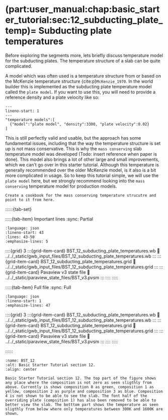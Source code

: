 (part:user_manual:chap:basic_starter_tutorial:sec:12_subducting_plate_temp)=
Subducting plate temperatures
=============================

Before exploring the segments more, lets briefly discuss temperature model for the subducting plates. The temperature structure of a slab can be quite complicated. 

A model which was often used is a temperature structure from or based on the McKenzie temperature structure {cite:p}`McKenzie_1970`. In the world builder this is implemented as the subducting plate temperature model called the `plate model`. If you want to use this, you will need to provide a reference density and a plate velocity like so: 
```{code-block} json
---
lineno-start: 1
---
"temperature models":[
  {"model":"plate model", "density":3300, "plate velocity":0.02}
]
```

This is still perfectly valid and usable, but the approach has some fundamental issues, including that the way the temperature structure is set up is not mass conservative. This is why the `mass conserving` slab temperature model was developed (Todo: insert reference when paper is done). This model also brings a lot of other large and small improvements, which we can't go over in this starter tutorial. Although this temperature is generally recommended over the older McKenzie model, is it also is a bit more complicated in usage. So to keep this tutorial simple, we will use the `plate model` here, but we strongly recommend looking into the `mass conserving` temperature model for production models.

```{todo}
Create a cookbook for the mass conserving temperature strucutre and point to it from here.
```


::::::{tab-set}

:::::{tab-item} Important lines
:sync: Partial

```{literalinclude} ../../_static/gwb_input_files/BST_12_subducting_plate_temperatures.wb
:language: json
:lineno-start: 43
:lines: 43-50
:emphasize-lines: 5
```
::::{grid} 3
:::{grid-item-card} BST_12_subducting_plate_temperatures.wb
:link: ../../_static/gwb_input_files/BST_12_subducting_plate_temperatures.wb
:::
:::{grid-item-card} BST_12_subducting_plate_temperatures.grid
:link: ../../_static/gwb_input_files/BST_12_subducting_plate_temperatures.grid
:::
:::{grid-item-card} Pavaview v3 state file 
:link: ../../_static/paraview_state_files/BST_v3.pvsm
:::
::::
:::::

:::::{tab-item} Full file
:sync: Full


```{literalinclude} ../../_static/gwb_input_files/BST_12_subducting_plate_temperatures.wb
:language: json
:lineno-start: 1
:emphasize-lines: 47
```

::::{grid} 3
:::{grid-item-card} BST_12_subducting_plate_temperatures.wb
:link: ../../_static/gwb_input_files/BST_12_subducting_plate_temperatures.wb
:::
:::{grid-item-card} BST_12_subducting_plate_temperatures.grid
:link: ../../_static/gwb_input_files/BST_12_subducting_plate_temperatures.grid
:::
:::{grid-item-card} Pavaview v3 state file 
:link: ../../_static/paraview_state_files/BST_v3.pvsm
:::
::::
:::::

::::::


```{figure} ../../../../doc/sphinx/_static/images/user_manual/basic_starter_tutorial/BST_12.png
:name: BST_12
:alt: Basic Starter Tutorial section 12. 
:align: center

Basic Starter Tutorial section 12. The top part of the figure shows any place where the composition is not zero as seen sligthly from above. Currently is shows composition 0 as green, composition 1 as yellow, composition 2 as purple and composition 3 as blue. Composition 4 is not shown to be able to see the slab. The font half of the overriding plate (compsition 1) has also been removed to be able to better view the slab. The botttom part shows the temperature as seen sligthly from below where only temperatures between 300K and 1600K are shown. 
```